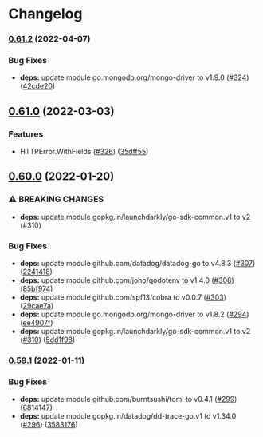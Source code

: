 # Changelog

### [0.61.2](https://github.com/netlify/netlify-commons/compare/v0.61.1...v0.61.2) (2022-04-07)


### Bug Fixes

* **deps:** update module go.mongodb.org/mongo-driver to v1.9.0 ([#324](https://github.com/netlify/netlify-commons/issues/324)) ([42cde20](https://github.com/netlify/netlify-commons/commit/42cde20b8049a705ffb503bd1098e94e1977c6ae))

## [0.61.0](https://github.com/netlify/netlify-commons/compare/v0.60.1...v0.61.0) (2022-03-03)


### Features

* HTTPError.WithFields ([#326](https://github.com/netlify/netlify-commons/issues/326)) ([35dff55](https://github.com/netlify/netlify-commons/commit/35dff55f61dc72b8486f77ebe860c563cce46e87))

## [0.60.0](https://github.com/netlify/netlify-commons/compare/v0.59.1...v0.60.0) (2022-01-20)


### ⚠ BREAKING CHANGES

* **deps:** update module gopkg.in/launchdarkly/go-sdk-common.v1 to v2 (#310)

### Bug Fixes

* **deps:** update module github.com/datadog/datadog-go to v4.8.3 ([#307](https://github.com/netlify/netlify-commons/issues/307)) ([2241418](https://github.com/netlify/netlify-commons/commit/22414185c890dc3bfceb9998a5fb6531a28c6357))
* **deps:** update module github.com/joho/godotenv to v1.4.0 ([#308](https://github.com/netlify/netlify-commons/issues/308)) ([85bf974](https://github.com/netlify/netlify-commons/commit/85bf974ebd8b3f466e136368e33c4d59e8c7063a))
* **deps:** update module github.com/spf13/cobra to v0.0.7 ([#303](https://github.com/netlify/netlify-commons/issues/303)) ([29cae7a](https://github.com/netlify/netlify-commons/commit/29cae7afc618dad3b8fb1ab70377c51fcf862615))
* **deps:** update module go.mongodb.org/mongo-driver to v1.8.2 ([#294](https://github.com/netlify/netlify-commons/issues/294)) ([ee4907f](https://github.com/netlify/netlify-commons/commit/ee4907f0a71a2239075ce93701f8818942f9d751))
* **deps:** update module gopkg.in/launchdarkly/go-sdk-common.v1 to v2 ([#310](https://github.com/netlify/netlify-commons/issues/310)) ([5dd1f98](https://github.com/netlify/netlify-commons/commit/5dd1f98d43c23ab3a02641da5664352d1ea43111))

### [0.59.1](https://github.com/netlify/netlify-commons/compare/v0.59.0...v0.59.1) (2022-01-11)


### Bug Fixes

* **deps:** update module github.com/burntsushi/toml to v0.4.1 ([#299](https://github.com/netlify/netlify-commons/issues/299)) ([6814147](https://github.com/netlify/netlify-commons/commit/6814147f2a9d7770e5ff39f613f73e9964086935))
* **deps:** update module gopkg.in/datadog/dd-trace-go.v1 to v1.34.0 ([#296](https://github.com/netlify/netlify-commons/issues/296)) ([3583176](https://github.com/netlify/netlify-commons/commit/358317674fba72652d2c52a986ff58ace34b818c))
